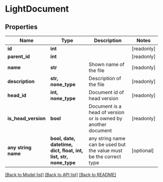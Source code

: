# LightDocument


## Properties
Name | Type | Description | Notes
------------ | ------------- | ------------- | -------------
**id** | **int** |  | [readonly] 
**parent_id** | **int** |  | [readonly] 
**name** | **str** | Shown name of the file | [readonly] 
**description** | **str, none_type** | Description of the file | [readonly] 
**head_id** | **int, none_type** | Document id of head version | [readonly] 
**is_head_version** | **bool** | Document is a head of version or is owned by another document | [readonly] 
**any string name** | **bool, date, datetime, dict, float, int, list, str, none_type** | any string name can be used but the value must be the correct type | [optional]

[[Back to Model list]](../README.md#documentation-for-models) [[Back to API list]](../README.md#documentation-for-api-endpoints) [[Back to README]](../README.md)


